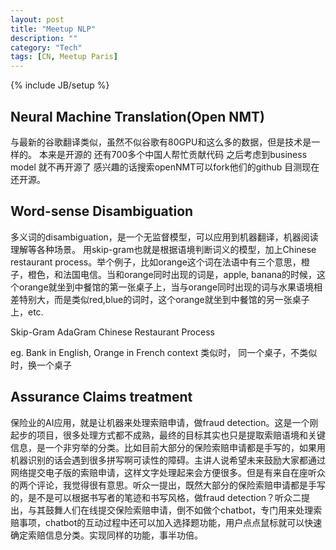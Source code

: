 ```yaml
---
layout: post
title: "Meetup NLP"
description: ""
category: "Tech"
tags: [CN, Meetup Paris]
---
```

{% include JB/setup %}

## Neural Machine Translation(Open NMT) 

与最新的谷歌翻译类似，虽然不似谷歌有80GPU和这么多的数据，但是技术是一样的。
本来是开源的 还有700多个中国人帮忙贡献代码 之后考虑到business model 就不再开源了 感兴趣的话搜索openNMT可以fork他们的github 目测现在还开源。

## Word-sense Disambiguation

多义词的disambiguation，是一个无监督模型，可以应用到机器翻译，机器阅读理解等各种场景。 用skip-gram也就是根据语境判断词义的模型，加上Chinese restaurant process。举个例子，比如orange这个词在法语中有三个意思，橙子，橙色，和法国电信。当和orange同时出现的词是，apple, banana的时候，这个orange就坐到中餐馆的第一张桌子上，当与orange同时出现的词与水果语境相差特别大，而是类似red,blue的词时，这个orange就坐到中餐馆的另一张桌子上，etc. 

Skip-Gram
AdaGram Chinese Restaurant Process

eg. Bank in English, Orange in French
context 类似时， 同一个桌子，不类似时，换一个桌子

## Assurance Claims treatment

保险业的AI应用，就是让机器来处理索赔申请，做fraud detection。这是一个刚起步的项目，很多处理方式都不成熟，最终的目标其实也只是提取索赔语境和关键信息，是一个非穷举的分类。比如目前大部分的保险索赔申请都是手写的，如果用机器识别的话会遇到很多拼写啊可读性的障碍。主讲人说希望未来鼓励大家都通过网络提交电子版的索赔申请，这样文字处理起来会方便很多。但是有来自在座听众的两个评论，我觉得很有意思。听众一提出，既然大部分的保险索赔申请都是手写的，是不是可以根据书写者的笔迹和书写风格，做fraud detection？听众二提出，与其鼓舞人们在线提交保险索赔申请，倒不如做个chatbot，专门用来处理索赔事项，chatbot的互动过程中还可以加入选择题功能，用户点点鼠标就可以快速确定索赔信息分类。实现同样的功能，事半功倍。